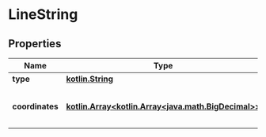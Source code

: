 # LineString

## Properties
Name | Type | Description | Notes
------------ | ------------- | ------------- | -------------
**type** | [**kotlin.String**](.md) |  |  [optional]
**coordinates** | [**kotlin.Array&lt;kotlin.Array&lt;java.math.BigDecimal&gt;&gt;**](.md) | A list of coordinate pairs or triples, &#x60;[lon,lat]&#x60; or &#x60;[lon,lat,elevation]&#x60;.  |  [optional]
